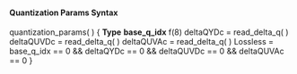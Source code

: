 #### Quantization Params Syntax

<div class="syntax">
quantization_params( ) {                                              <b>Type</b>
    <b>base_q_idx</b>                                                        f(8)
    deltaQYDc = read_delta_q( )
    deltaQUVDc = read_delta_q( )
    deltaQUVAc = read_delta_q( )
    Lossless = base_q_idx == 0 && deltaQYDc == 0
                               && deltaQUVDc == 0 && deltaQUVAc == 0
}

</div>
